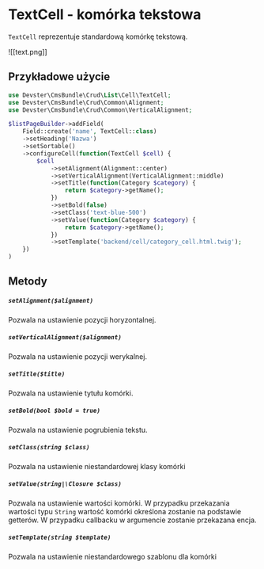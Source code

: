 # TextCell - komórka tekstowa

`TextCell` reprezentuje standardową komórkę tekstową.

![[text.png]]

## Przykładowe użycie

```php
use Devster\CmsBundle\Crud\List\Cell\TextCell;
use Devster\CmsBundle\Crud\Common\Alignment;
use Devster\CmsBundle\Crud\Common\VerticalAlignment;

$listPageBuilder->addField(  
    Field::create('name', TextCell::class)  
    ->setHeading('Nazwa')  
    ->setSortable()  
    ->configureCell(function(TextCell $cell) {  
        $cell  
            ->setAlignment(Alignment::center)  
            ->setVerticalAlignment(VerticalAlignment::middle)  
            ->setTitle(function(Category $category) {  
                return $category->getName();  
            })  
            ->setBold(false)  
            ->setClass('text-blue-500')  
            ->setValue(function(Category $category) {  
                return $category->getName();  
            })  
            ->setTemplate('backend/cell/category_cell.html.twig');  
    })
)
```

## Metody

##### `setAlignment($alignment)`

Pozwala na ustawienie pozycji horyzontalnej.

##### `setVerticalAlignment($alignment)`

Pozwala na ustawienie pozycji werykalnej.

##### `setTitle($title)`

Pozwala na ustawienie tytułu komórki.

##### `setBold(bool $bold = true)`

Pozwala na ustawienie pogrubienia tekstu.

##### `setClass(string $class)`

Pozwala na ustawienie niestandardowej klasy komórki

##### `setValue(string|\Closure $class)`

Pozwala na ustawienie wartości komórki. W przypadku przekazania wartości typu `String` wartość komórki określona zostanie na podstawie getterów.
W przypadku callbacku w argumencie zostanie przekazana encja.

##### `setTemplate(string $template)`

Pozwala na ustawienie niestandardowego szablonu dla komórki